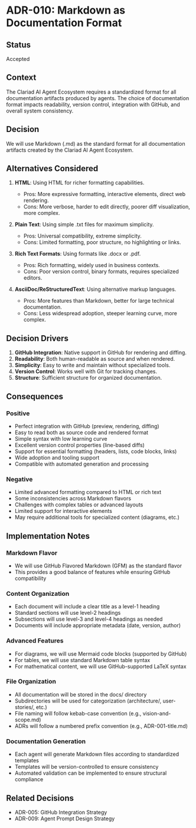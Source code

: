 # ADR-010: Markdown as Documentation Format

## Status

Accepted

## Context

The Clariad AI Agent Ecosystem requires a standardized format for all documentation artifacts produced by agents. The choice of documentation format impacts readability, version control, integration with GitHub, and overall system consistency.

## Decision

We will use Markdown (.md) as the standard format for all documentation artifacts created by the Clariad AI Agent Ecosystem.

## Alternatives Considered

1. **HTML**: Using HTML for richer formatting capabilities.
   - Pros: More expressive formatting, interactive elements, direct web rendering.
   - Cons: More verbose, harder to edit directly, poorer diff visualization, more complex.

2. **Plain Text**: Using simple .txt files for maximum simplicity.
   - Pros: Universal compatibility, extreme simplicity.
   - Cons: Limited formatting, poor structure, no highlighting or links.

3. **Rich Text Formats**: Using formats like .docx or .pdf.
   - Pros: Rich formatting, widely used in business contexts.
   - Cons: Poor version control, binary formats, requires specialized editors.

4. **AsciiDoc/ReStructuredText**: Using alternative markup languages.
   - Pros: More features than Markdown, better for large technical documentation.
   - Cons: Less widespread adoption, steeper learning curve, more complex.

## Decision Drivers

1. **GitHub Integration**: Native support in GitHub for rendering and diffing.
2. **Readability**: Both human-readable as source and when rendered.
3. **Simplicity**: Easy to write and maintain without specialized tools.
4. **Version Control**: Works well with Git for tracking changes.
5. **Structure**: Sufficient structure for organized documentation.

## Consequences

### Positive

- Perfect integration with GitHub (preview, rendering, diffing)
- Easy to read both as source code and rendered format
- Simple syntax with low learning curve
- Excellent version control properties (line-based diffs)
- Support for essential formatting (headers, lists, code blocks, links)
- Wide adoption and tooling support
- Compatible with automated generation and processing

### Negative

- Limited advanced formatting compared to HTML or rich text
- Some inconsistencies across Markdown flavors
- Challenges with complex tables or advanced layouts
- Limited support for interactive elements
- May require additional tools for specialized content (diagrams, etc.)

## Implementation Notes

### Markdown Flavor

- We will use GitHub Flavored Markdown (GFM) as the standard flavor
- This provides a good balance of features while ensuring GitHub compatibility

### Content Organization

- Each document will include a clear title as a level-1 heading
- Standard sections will use level-2 headings
- Subsections will use level-3 and level-4 headings as needed
- Documents will include appropriate metadata (date, version, author)

### Advanced Features

- For diagrams, we will use Mermaid code blocks (supported by GitHub)
- For tables, we will use standard Markdown table syntax
- For mathematical content, we will use GitHub-supported LaTeX syntax

### File Organization

- All documentation will be stored in the docs/ directory
- Subdirectories will be used for categorization (architecture/, user-stories/, etc.)
- File naming will follow kebab-case convention (e.g., vision-and-scope.md)
- ADRs will follow a numbered prefix convention (e.g., ADR-001-title.md)

### Documentation Generation

- Each agent will generate Markdown files according to standardized templates
- Templates will be version-controlled to ensure consistency
- Automated validation can be implemented to ensure structural compliance

## Related Decisions

- ADR-005: GitHub Integration Strategy
- ADR-009: Agent Prompt Design Strategy
